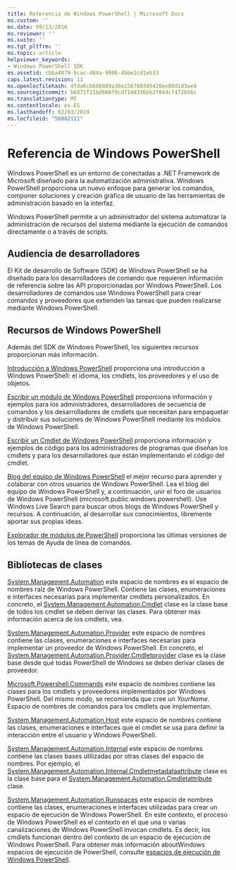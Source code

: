 ```yaml
---
title: Referencia de Windows PowerShell | Microsoft Docs
ms.custom: ''
ms.date: 09/13/2016
ms.reviewer: ''
ms.suite: ''
ms.tgt_pltfrm: ''
ms.topic: article
helpviewer_keywords:
- Windows PowerShell SDK
ms.assetid: cbba4879-bcac-484a-9906-4bbe2cd1eb33
caps.latest.revision: 11
ms.openlocfilehash: dfda6cb68b089a30a156760345420ee80d1d3ae9
ms.sourcegitcommit: b6871f21bd666f9cd71dd336bb3f844cf472b56c
ms.translationtype: MT
ms.contentlocale: es-ES
ms.lasthandoff: 02/03/2019
ms.locfileid: "56862111"
---
```

# <a name="windows-powershell-reference"></a>Referencia de Windows PowerShell

Windows PowerShell es un entorno de conectadas a .NET Framework de Microsoft diseñado para la automatización administrativa. Windows PowerShell proporciona un nuevo enfoque para generar los comandos, componer soluciones y creación gráfica de usuario de las herramientas de administración basado en la interfaz.

Windows PowerShell permite a un administrador del sistema automatizar la administración de recursos del sistema mediante la ejecución de comandos directamente o a través de scripts.

## <a name="developer-audience"></a>Audiencia de desarrolladores

El Kit de desarrollo de Software (SDK) de Windows PowerShell se ha diseñado para los desarrolladores de comando que requieren información de referencia sobre las API proporcionadas por Windows PowerShell. Los desarrolladores de comandos use Windows PowerShell para crear comandos y proveedores que extienden las tareas que pueden realizarse mediante Windows PowerShell.

## <a name="windows-powershell-resources"></a>Recursos de Windows PowerShell

Además del SDK de Windows PowerShell, los siguientes recursos proporcionan más información.

[Introducción a Windows PowerShell](/powershell/scripting/getting-started/getting-started-with-windows-powershell) proporciona una introducción a Windows PowerShell: el idioma, los cmdlets, los proveedores y el uso de objetos.

[Escribir un módulo de Windows PowerShell](./module/writing-a-windows-powershell-module.md) proporciona información y ejemplos para los administradores, desarrolladores de secuencia de comandos y los desarrolladores de cmdlets que necesitan para empaquetar y distribuir sus soluciones de Windows PowerShell mediante los módulos de Windows PowerShell.

[Escribir un Cmdlet de Windows PowerShell](./cmdlet/writing-a-windows-powershell-cmdlet.md) proporciona información y ejemplos de código para los administradores de programas que diseñan los cmdlets y para los desarrolladores que están implementando el código del cmdlet.

[Blog del equipo de Windows PowerShell](https://blogs.msdn.microsoft.com/PowerShell/) el mejor recurso para aprender y colaborar con otros usuarios de Windows PowerShell. Lea el blog del equipo de Windows PowerShell y, a continuación, unir el foro de usuarios de Windows PowerShell (microsoft.public.windows.powershell). Use Windows Live Search para buscar otros blogs de Windows PowerShell y recursos. A continuación, al desarrollar sus conocimientos, libremente aportar sus propias ideas.

[Explorador de módulos de PowerShell](/powershell/module/) proporciona las últimas versiones de los temas de Ayuda de línea de comandos.

## <a name="class-libraries"></a>Bibliotecas de clases

[System.Management.Automation](/dotnet/api/System.Management.Automation) este espacio de nombres es el espacio de nombres raíz de Windows PowerShell. Contiene las clases, enumeraciones e interfaces necesarias para implementar cmdlets personalizados. En concreto, el [System.Management.Automation.Cmdlet](/dotnet/api/System.Management.Automation.Cmdlet) clase es la clase base de todos los cmdlet se deben derivar las clases. Para obtener más información acerca de los cmdlets, vea.

[System.Management.Automation.Provider](/dotnet/api/System.Management.Automation.Provider) este espacio de nombres contiene las clases, enumeraciones e interfaces necesarias para implementar un proveedor de Windows PowerShell. En concreto, el [System.Management.Automation.Provider.Cmdletprovider](/dotnet/api/System.Management.Automation.Provider.CmdletProvider) clase es la clase base desde qué todas PowerShell de Windows se deben derivar clases de proveedor.

[Microsoft.Powershell.Commands](/dotnet/api/Microsoft.PowerShell.Commands) este espacio de nombres contiene las clases para los cmdlets y proveedores implementados por Windows PowerShell. Del mismo modo, se recomienda que cree un *YourName*. Espacio de nombres de comandos para los cmdlets que implementan.

[System.Management.Automation.Host](/dotnet/api/System.Management.Automation.Host) este espacio de nombres contiene las clases, enumeraciones e interfaces que el cmdlet se usa para definir la interacción entre el usuario y Windows PowerShell.

[System.Management.Automation.Internal](/dotnet/api/System.Management.Automation.Internal) este espacio de nombres contiene las clases bases utilizadas por otras clases del espacio de nombres. Por ejemplo, el [System.Management.Automation.Internal.Cmdletmetadataattribute](/dotnet/api/System.Management.Automation.Internal.CmdletMetadataAttribute) clase es la clase base para el [System.Management.Automation.Cmdletattribute](/dotnet/api/System.Management.Automation.CmdletAttribute) clase.

[System.Management.Automation.Runspaces](/dotnet/api/System.Management.Automation.Runspaces) este espacio de nombres contiene las clases, enumeraciones e interfaces utilizadas para crear un espacio de ejecución de Windows PowerShell. En este contexto, el proceso de Windows PowerShell es el contexto en el que una o varias canalizaciones de Windows PowerShell invocan cmdlets. Es decir, los cmdlets funcionan dentro del contexto de un espacio de ejecución de Windows PowerShell. Para obtener más información aboutWindows espacios de ejecución de PowerShell, consulte [espacios de ejecución de Windows PowerShell](http://msdn.microsoft.com/en-us/a1582cfe-f06d-4aff-adc6-71f49a860ce9).
